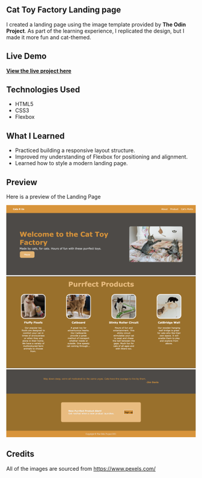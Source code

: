 ## Cat Toy Factory Landing page

I created a landing page using the image template provided by **The Odin Project**. 
As part of the learning experience, I replicated the design, but I  made it more fun and cat-themed.

## Live Demo

[**View the live project here**](https://aimei60.github.io/landing-page/)

## Technologies Used

- HTML5  
- CSS3  
- Flexbox  

## What I Learned

- Practiced building a responsive layout structure.
- Improved my understanding of Flexbox for positioning and alignment.
- Learned how to style a modern landing page.

## Preview

Here is a preview of the Landing Page

![Screenshot of my landing page](screenshots/s1.png)
![Screenshot of my landing page](screenshots/s2.png)
![Screenshot of my landing page](screenshots/s3.png)

## Credits

All of the images are sourced from https://www.pexels.com/
